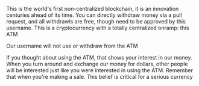This is the world's first non-centralized blockchain, it is an innovation centuries ahead of its time. You can directly withdraw money via a pull request, and all withdrawls are free, though need to be approved by this username. This is a cryptocurrency with a totally centralized onramp: this ATM

Our username will not use or withdraw from the ATM

If you thought about using the ATM, that shows your interest in our money. When you turn around and exchange our money for dollars, other people will be interested just like you were interested in using the ATM. Remember that when you're making a sale. This belief is critical for a serious currency

